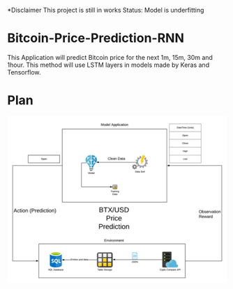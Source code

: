*Disclaimer This project is still in works
Status: Model is underfitting

# Bitcoin-Price-Prediction-RNN
This Application will predict Bitcoin price for the next 1m, 15m, 30m and 1hour. This method will use LSTM layers in models made by Keras and Tensorflow. 

# Plan
![Project Plan](https://github.com/NiksanJP/Bitcoin-Price-Prediction-RNN/blob/master/Bitcoin%20Price%20Prediction.png)
